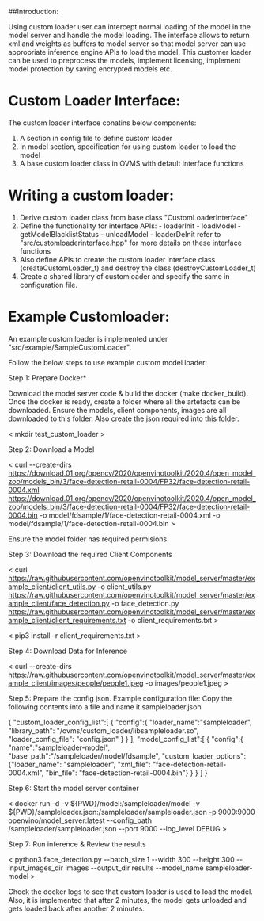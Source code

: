 ##Introduction:

Using custom loader user can intercept normal loading of the model in the model server 
and handle the model loading. The interface allows to return xml and weights as buffers 
to model server so that model server can use appropriate inference engine APIs to load 
the model.
This customer loader can be used to preprocess the models, implement licensing, implement 
model protection by saving encrypted models etc.

Custom Loader Interface:
========================
The custom loader interface conatins below components:
1. A section in config file to define custom loader
2. In model section, specification for using custom loader to load the model
3. A base custom loader class in OVMS with default interface functions

Writing a custom loader:
========================
1. Derive custom loader class from base class "CustomLoaderInterface"
2. Define the functionality for interface APIs:
		- loaderInit
		- loadModel
		- getModelBlacklistStatus
		- unloadModel
		- loaderDeInit
    refer to "src/customloaderinterface.hpp" for more details on these interface functions
3. Also define APIs to create the custom loader interface class (createCustomLoader_t) and 
   destroy the class (destroyCustomLoader_t)
4. Create a shared library of customloader and specify the same in configuration file.


Example Customloader:
=====================

An example custom loader is implemented under "src/example/SampleCustomLoader".

Follow the below steps to use example custom model loader:

Step 1: Prepare Docker*

Download the model server code & build the docker (make docker_build).
Once the docker is ready, create a folder where all the artefacts can be downloaded. Ensure the models, client 
components, images are all downloaded to this folder. Also create the json required into this folder.

< mkdir test_custom_loader >


Step 2: Download a Model

< curl --create-dirs https://download.01.org/opencv/2020/openvinotoolkit/2020.4/open_model_zoo/models_bin/3/face-detection-retail-0004/FP32/face-detection-retail-0004.xml https://download.01.org/opencv/2020/openvinotoolkit/2020.4/open_model_zoo/models_bin/3/face-detection-retail-0004/FP32/face-detection-retail-0004.bin -o model/fdsample/1/face-detection-retail-0004.xml -o model/fdsample/1/face-detection-retail-0004.bin >

Ensure the model folder has required permisions


Step 3: Download the required Client Components

< curl https://raw.githubusercontent.com/openvinotoolkit/model_server/master/example_client/client_utils.py -o client_utils.py https://raw.githubusercontent.com/openvinotoolkit/model_server/master/example_client/face_detection.py -o face_detection.py  https://raw.githubusercontent.com/openvinotoolkit/model_server/master/example_client/client_requirements.txt -o client_requirements.txt >

< pip3 install -r client_requirements.txt >


Step 4: Download Data for Inference

< curl --create-dirs https://raw.githubusercontent.com/openvinotoolkit/model_server/master/example_client/images/people/people1.jpeg -o images/people1.jpeg >


Step 5: Prepare the config json.
Example configuration file: Copy the following contents into a file and name it sampleloader.json

{
        "custom_loader_config_list":[
        {
                "config":{
                "loader_name":"sampleloader",
                "library_path": "/ovms/custom_loader/libsampleloader.so",
                "loader_config_file": "config.json"
                }
        }
        ],
        "model_config_list":[
        {
                "config":{
                "name":"sampleloader-model",
                "base_path":"/sampleloader/model/fdsample",
                "custom_loader_options": {"loader_name":  "sampleloader", "xml_file":  "face-detection-retail-0004.xml", "bin_file": "face-detection-retail-0004.bin"}
                }
        }
        ]
}

Step 6: Start the model server container

< docker run -d -v ${PWD}/model:/sampleloader/model -v ${PWD}/sampleloader.json:/sampleloader/sampleloader.json -p 9000:9000 openvino/model_server:latest --config_path /sampleloader/sampleloader.json --port 9000  --log_level DEBUG >


Step 7: Run inference & Review the results

< python3 face_detection.py --batch_size 1 --width 300 --height 300 --input_images_dir images --output_dir results --model_name sampleloader-model >

Check the docker logs to see that custom loader is used to load the model. Also, it is implemented that after 2 minutes, the model gets unloaded and gets loaded back after another 2 minutes.
